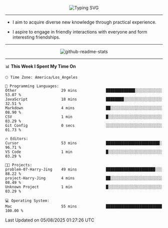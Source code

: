 <p align="center">
  <img src="https://readme-typing-svg.demolab.com?font=Fira+Code&weight=500&size=32&duration=2500&pause=1600&center=true&vCenter=true&random=false&width=1024&height=64&lines=Hi+there+%F0%9F%91%8B;I'm+delighted+you+could+make+it+here+%F0%9F%8E%89;I'm+Harry%2C+a+college+student+still+finding+my+way" alt="Typing SVG" />
</p>


---


- I aim to acquire diverse new knowledge through practical experience.

- I aspire to engage in friendly interactions with everyone and form interesting friendships.


---


<p align="center">
  <img src="https://github-readme-stats.vercel.app/api?username=Harry-Jing&show_icons=true" alt="github-readme-stats"/>
</p>


---

<!--START_SECTION:waka-->
📊 **This Week I Spent My Time On** 

```text
🕑︎ Time Zone: America/Los_Angeles

💬 Programming Languages: 
Other                    29 mins             █████████████░░░░░░░░░░░░   53.07 % 
JavaScript               18 mins             ████████░░░░░░░░░░░░░░░░░   32.51 % 
Markdown                 4 mins              ██░░░░░░░░░░░░░░░░░░░░░░░   08.90 % 
CSV                      1 min               █░░░░░░░░░░░░░░░░░░░░░░░░   03.29 % 
Git Config               0 secs              ░░░░░░░░░░░░░░░░░░░░░░░░░   01.73 % 

🔥 Editors: 
Cursor                   53 mins             ████████████████████████░   96.71 % 
VS Code                  1 min               █░░░░░░░░░░░░░░░░░░░░░░░░   03.29 % 

🐱‍💻 Projects: 
problem-07-Harry-Jing    49 mins             ██████████████████████░░░   88.22 % 
project-Harry-Jing       4 mins              ██░░░░░░░░░░░░░░░░░░░░░░░   08.49 % 
Unknown Project          1 min               █░░░░░░░░░░░░░░░░░░░░░░░░   03.29 % 

💻 Operating System: 
Mac                      55 mins             █████████████████████████   100.00 % 
```


 Last Updated on 05/08/2025 01:27:26 UTC
<!--END_SECTION:waka-->
